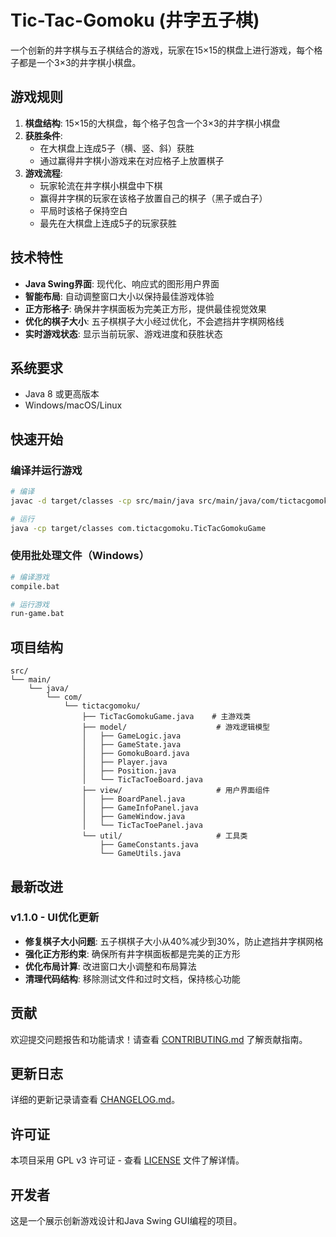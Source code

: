 # Tic-Tac-Gomoku (井字五子棋)

一个创新的井字棋与五子棋结合的游戏，玩家在15×15的棋盘上进行游戏，每个格子都是一个3×3的井字棋小棋盘。

## 游戏规则

1. **棋盘结构**: 15×15的大棋盘，每个格子包含一个3×3的井字棋小棋盘
2. **获胜条件**: 
   - 在大棋盘上连成5子（横、竖、斜）获胜
   - 通过赢得井字棋小游戏来在对应格子上放置棋子
3. **游戏流程**:
   - 玩家轮流在井字棋小棋盘中下棋
   - 赢得井字棋的玩家在该格子放置自己的棋子（黑子或白子）
   - 平局时该格子保持空白
   - 最先在大棋盘上连成5子的玩家获胜

## 技术特性

- **Java Swing界面**: 现代化、响应式的图形用户界面
- **智能布局**: 自动调整窗口大小以保持最佳游戏体验
- **正方形格子**: 确保井字棋面板为完美正方形，提供最佳视觉效果
- **优化的棋子大小**: 五子棋棋子大小经过优化，不会遮挡井字棋网格线
- **实时游戏状态**: 显示当前玩家、游戏进度和获胜状态

## 系统要求

- Java 8 或更高版本
- Windows/macOS/Linux

## 快速开始

### 编译并运行游戏

```bash
# 编译
javac -d target/classes -cp src/main/java src/main/java/com/tictacgomoku/**/*.java

# 运行
java -cp target/classes com.tictacgomoku.TicTacGomokuGame
```

### 使用批处理文件（Windows）

```bash
# 编译游戏
compile.bat

# 运行游戏
run-game.bat
```

## 项目结构

```
src/
└── main/
    └── java/
        └── com/
            └── tictacgomoku/
                ├── TicTacGomokuGame.java    # 主游戏类
                ├── model/                    # 游戏逻辑模型
                │   ├── GameLogic.java
                │   ├── GameState.java
                │   ├── GomokuBoard.java
                │   ├── Player.java
                │   ├── Position.java
                │   └── TicTacToeBoard.java
                ├── view/                     # 用户界面组件
                │   ├── BoardPanel.java
                │   ├── GameInfoPanel.java
                │   ├── GameWindow.java
                │   └── TicTacToePanel.java
                └── util/                     # 工具类
                    ├── GameConstants.java
                    └── GameUtils.java
```

## 最新改进

### v1.1.0 - UI优化更新
- **修复棋子大小问题**: 五子棋棋子大小从40%减少到30%，防止遮挡井字棋网格
- **强化正方形约束**: 确保所有井字棋面板都是完美的正方形
- **优化布局计算**: 改进窗口大小调整和布局算法
- **清理代码结构**: 移除测试文件和过时文档，保持核心功能

## 贡献

欢迎提交问题报告和功能请求！请查看 [CONTRIBUTING.md](CONTRIBUTING.md) 了解贡献指南。

## 更新日志

详细的更新记录请查看 [CHANGELOG.md](CHANGELOG.md)。

## 许可证

本项目采用 GPL v3 许可证 - 查看 [LICENSE](LICENSE) 文件了解详情。

## 开发者

这是一个展示创新游戏设计和Java Swing GUI编程的项目。
